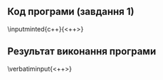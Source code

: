 ## Код програми (завдання 1)

\inputminted{c++}{<++>}

## Результат виконання програми

\verbatiminput{<++>}
